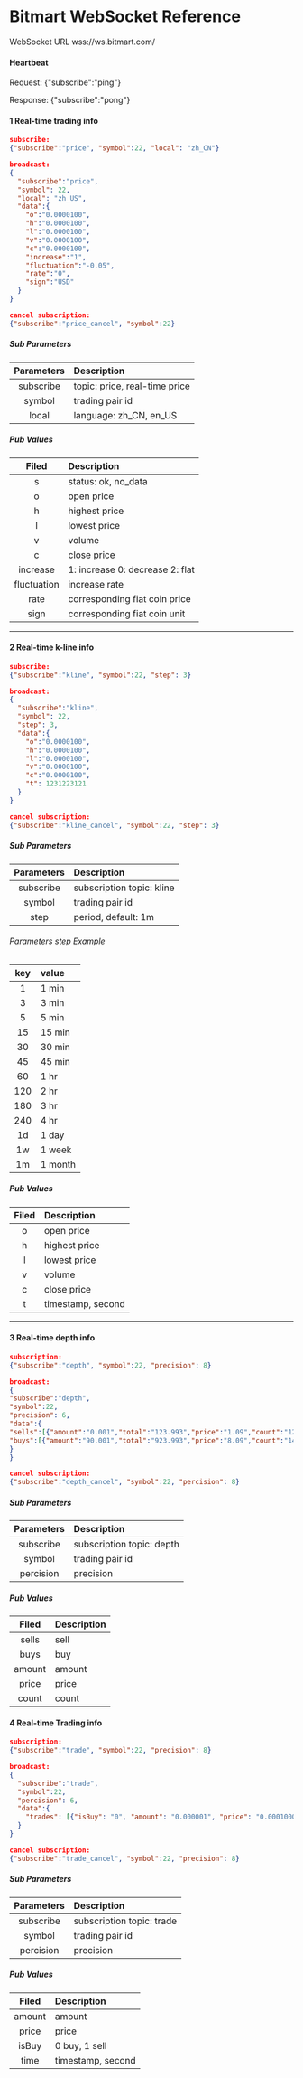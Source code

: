 # Bitmart WebSocket Reference

WebSocket URL wss://ws.bitmart.com/

#### Heartbeat

Request: {"subscribe":"ping"}

Response: {"subscribe":"pong"}


#### 1 Real-time trading info


```json
subscribe:
{"subscribe":"price", "symbol":22, "local": "zh_CN"}

broadcast:
{
  "subscribe":"price",
  "symbol": 22,
  "local": "zh_US",
  "data":{
    "o":"0.0000100",
    "h":"0.0000100",
    "l":"0.0000100",
    "v":"0.0000100",
    "c":"0.0000100",
    "increase":"1",
    "fluctuation":"-0.05",
    "rate":"0",
    "sign":"USD"
  }
}

cancel subscription:
{"subscribe":"price_cancel", "symbol":22}

```
##### Sub Parameters
| Parameters | Description |
|:-------------:|:-------------|
|subscribe    | topic: price, real-time price
|symbol       | trading pair id
|local    | language: zh_CN, en_US



##### Pub Values
| Filed | Description |
|:-------------:|:-------------|
|s | status: ok, no_data
|o | open price
|h | highest price
|l | lowest price
|v | volume
|c | close price
|increase | 1: increase 0: decrease 2: flat
|fluctuation | increase rate
|rate | corresponding fiat coin price
|sign | corresponding fiat coin unit






---------



#### 2 Real-time k-line info

```json
subscribe:
{"subscribe":"kline", "symbol":22, "step": 3}

broadcast:
{
  "subscribe":"kline",
  "symbol": 22,
  "step": 3,
  "data":{
    "o":"0.0000100",
    "h":"0.0000100",
    "l":"0.0000100",
    "v":"0.0000100",
    "c":"0.0000100",
    "t": 1231223121
  }
}

cancel subscription:
{"subscribe":"kline_cancel", "symbol":22, "step": 3}

```
##### Sub Parameters
| Parameters | Description |
|:-------------:|:-------------|
|subscribe    | subscription topic: kline
|symbol       | trading pair id
|step    | period, default: 1m

###### Parameters step Example
| key | value |
|:-------------:|:-------------|
|1  | 1 min |
|3  | 3 min |
|5  | 5 min |
|15 | 15 min |
|30 | 30 min |
|45 | 45 min |
|60 | 1 hr |
|120    | 2 hr |
|180    | 3 hr |
|240    | 4 hr |
|1d | 1 day |
|1w | 1 week |
|1m | 1 month |

##### Pub Values
| Filed | Description |
|:-------------:|:-------------|
|o | open price
|h | highest price
|l | lowest price
|v | volume
|c | close price
|t | timestamp, second









---------




#### 3 Real-time depth info

```json
subscription:
{"subscribe":"depth", "symbol":22, "precision": 8}

broadcast:
{
"subscribe":"depth",
"symbol":22,
"precision": 6,
"data":{
"sells":[{"amount":"0.001","total":"123.993","price":"1.09","count":"12","positions":"12"}],
"buys":[{"amount":"90.001","total":"923.993","price":"8.09","count":"14","positions":"32"}]
}
}

cancel subscription:
{"subscribe":"depth_cancel", "symbol":22, "percision": 8}

```
##### Sub Parameters
| Parameters | Description |
|:-------------:|:-------------|
|subscribe    | subscription topic: depth
|symbol       | trading pair id
|percision    | precision


##### Pub Values
| Filed | Description |
|:-------------:|:-------------|
|sells | sell
|buys | buy
|amount | amount
|price | price
|count | count





#### 4 Real-time Trading info

```json
subscription:
{"subscribe":"trade", "symbol":22, "precision": 8}

broadcast:
{
  "subscribe":"trade",
  "symbol":22,
  "percision": 6,
  "data":{
    "trades": [{"isBuy": "0", "amount": "0.000001", "price": "0.0001000", "time": 13333333}]
  }
}

cancel subscription:
{"subscribe":"trade_cancel", "symbol":22, "precision": 8}

```
##### Sub Parameters
| Parameters | Description |
|:-------------:|:-------------|
|subscribe    | subscription topic: trade
|symbol       | trading pair id
|percision    | precision


##### Pub Values
| Filed | Description |
|:-------------:|:-------------|
|amount| amount
|price | price
|isBuy| 0 buy, 1 sell
|time| timestamp, second



